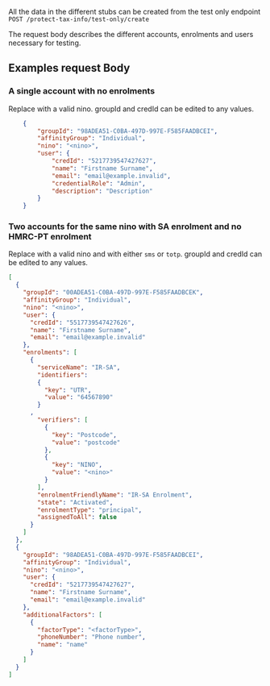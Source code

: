 All the data in the different stubs can be created from the test only endpoint `POST /protect-tax-info/test-only/create`

The request body describes the different accounts, enrolments and users necessary for testing.

## Examples request Body
### A single account with no enrolments
Replace <nino> with a valid nino.
groupId and credId can be edited to any values.

```json
    {
        "groupId": "98ADEA51-C0BA-497D-997E-F585FAADBCEI",
        "affinityGroup": "Individual",
        "nino": "<nino>",
        "user": {
            "credId": "5217739547427627",
            "name": "Firstname Surname",
            "email": "email@example.invalid",
            "credentialRole": "Admin",
            "description": "Description"
        }
    }
```

### Two accounts for the same nino with SA enrolment and no HMRC-PT enrolment
Replace <nino> with a valid nino and <factorType> with either `sms` or `totp`.
groupId and credId can be edited to any values.

```json
[
  {
    "groupId": "00ADEA51-C0BA-497D-997E-F585FAADBCEK",
    "affinityGroup": "Individual",
    "nino": "<nino>",
    "user": {
      "credId": "5517739547427626",
      "name": "Firstname Surname",
      "email": "email@example.invalid"
    },
    "enrolments": [
      {
        "serviceName": "IR-SA",
        "identifiers":
        {
          "key": "UTR",
          "value": "64567890"
        }
      ,
        "verifiers": [
          {
            "key": "Postcode",
            "value": "postcode"
          },
          {
            "key": "NINO",
            "value": "<nino>"
          }
        ],
        "enrolmentFriendlyName": "IR-SA Enrolment",
        "state": "Activated",
        "enrolmentType": "principal",
        "assignedToAll": false
      }
    ]
  },
  {
    "groupId": "98ADEA51-C0BA-497D-997E-F585FAADBCEI",
    "affinityGroup": "Individual",
    "nino": "<nino>",
    "user": {
      "credId": "5217739547427627",
      "name": "Firstname Surname",
      "email": "email@example.invalid"
    },
    "additionalFactors": [
      {
        "factorType": "<factorType>",
        "phoneNumber": "Phone number",
        "name": "name"
      }
    ]
  }
]
```